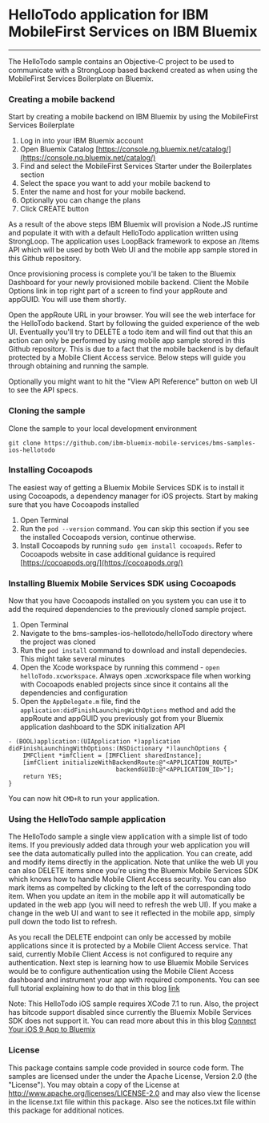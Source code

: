 # HelloTodo application for IBM MobileFirst Services on IBM Bluemix
---
The HelloTodo sample contains an Objective-C project to be used to communicate with a StrongLoop based backend created as when using the MobileFirst Services Boilerplate on Bluemix. 

### Creating a mobile backend
Start by creating a mobile backend on IBM Bluemix by using the MobileFirst Services Boilerplate

1. Log in into your IBM Bluemix account
2. Open Bluemix Catalog [https://console.ng.bluemix.net/catalog/](https://console.ng.bluemix.net/catalog/)
3. Find and select the MobileFirst Services Starter under the Boilerplates section
4. Select the space you want to add your mobile backend to
5. Enter the name and host for your mobile backend. 
6. Optionally you can change the plans
7. Click CREATE button

As a result of the above steps IBM Bluemix will provision a Node.JS runtime and populate it with with a default HelloTodo application written using StrongLoop. The application uses LoopBack framework to expose an /Items API which will be used by both Web UI and the mobile app sample stored in this Github repository. 

Once provisioning process is complete you'll be taken to the Bluemix Dashboard for your newly provisioned mobile backend. Client the Mobile Options link in top right part of a screen to find your appRoute and appGUID. You will use them shortly. 

Open the appRoute URL in your browser. You will see the web interface for the HelloTodo backend. Start by following the guided experience of the web UI. Eventually you'll try to DELETE a todo item and will find out that this an action can only be performed by using mobile app sample stored in this Github repository. This is due to a fact that the mobile backend is by default protected by a Mobile Client Access service. Below steps will guide you through obtaining and running the sample. 

Optionally you might want to hit the "View API Reference" button on web UI to see the API specs. 

### Cloning the sample
Clone the sample to your local development environment

	git clone https://github.com/ibm-bluemix-mobile-services/bms-samples-ios-hellotodo

### Installing Cocoapods

The easiest way of getting a Bluemix Mobile Services SDK is to install it using Cocoapods, a dependency manager for iOS projects. Start by making sure that you have Cocoapods installed

1. Open Terminal
2. Run the `pod --version` command. You can skip this section if you see the installed Cocoapods version, continue otherwise. 
3. Install Cocoapods by running `sudo gem install cocoapods`. Refer to Cocoapods website in case additional guidance is required [https://cocoapods.org/](https://cocoapods.org/)

### Installing Bluemix Mobile Services SDK using Cocoapods

Now that you have Cocoapods installed on you system you can use it to add the required dependencies to the previously cloned sample project. 

1. Open Terminal
2. Navigate to the bms-samples-ios-hellotodo/helloTodo directory where the project was cloned
5. Run the `pod install` command to download and install dependecies. This might take several minutes
6. Open the Xcode workspace by running this commend - `open helloTodo.xcworkspace`. Always open .xcworkspace file when working with Cocoapods enabled projects since since it contains all the dependencies and configuration
7. Open the `AppDelegate.m` file, find the `application:didFinishLaunchingWithOptions` method and add the appRoute and appGUID you previously got from your Bluemix application dashboard to the SDK initialization API

```
- (BOOL)application:(UIApplication *)application didFinishLaunchingWithOptions:(NSDictionary *)launchOptions {
	IMFClient *imfClient = [IMFClient sharedInstance];
	[imfClient initializeWithBackendRoute:@"<APPLICATION_ROUTE>" 
							  backendGUID:@"<APPLICATION_ID>"];
	return YES;
}
```
You can now hit `CMD+R` to run your application. 

### Using the HelloTodo sample application

The HelloTodo sample a single view application with a simple list of todo items. If you previously added data through your web application you will see the data automatically pulled into the application. You can create, add and modify items directly in the application. Note that unlike the web UI you can also DELETE items since you're using the Bluemix Mobile Services SDK which knows how to handle Mobile Client Access security. You can also mark items as compelted by clicking to the left of the corresponding todo item. When you update an item in the mobile app it will automatically be updated in the web app (you will need to refresh the web UI). If you make a change in the web UI and want to see it reflected in the mobile app, simply pull down the todo list to refresh.

As you recall the DELETE endpoint can only be accessed by mobile applications since it is protected by a Mobile Client Access service. That said, currently Mobile Client Access is not configured to require any authentication. Next step is learning how to use Bluemix Mobile Services would be to configure authentication using the Mobile Client Access dashboard and instrument your app with required components. You can see full tutorial explaining how to do that in this blog [link](http://)



Note: This HelloTodo iOS sample requires XCode 7.1 to run. Also, the project has bitcode support disabled since currently the Bluemix Mobile Services SDK does not support it. You can read more about this in this blog [Connect Your iOS 9 App to Bluemix](https://developer.ibm.com/bluemix/2015/09/16/connect-your-ios-9-app-to-bluemix/)

### License
This package contains sample code provided in source code form. The samples are licensed under the under the Apache License, Version 2.0 (the "License"). You may obtain a copy of the License at http://www.apache.org/licenses/LICENSE-2.0 and may also view the license in the license.txt file within this package. Also see the notices.txt file within this package for additional notices.
